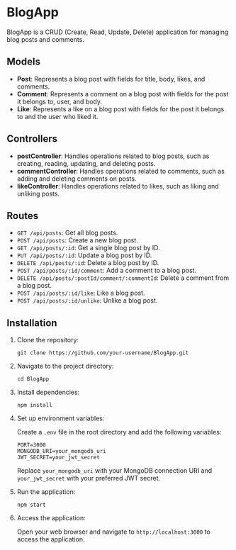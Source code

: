 # BlogApp

BlogApp is a CRUD (Create, Read, Update, Delete) application for managing blog posts and comments.

## Models

- **Post**: Represents a blog post with fields for title, body, likes, and comments.
- **Comment**: Represents a comment on a blog post with fields for the post it belongs to, user, and body.
- **Like**: Represents a like on a blog post with fields for the post it belongs to and the user who liked it.

## Controllers

- **postController**: Handles operations related to blog posts, such as creating, reading, updating, and deleting posts.
- **commentController**: Handles operations related to comments, such as adding and deleting comments on posts.
- **likeController**: Handles operations related to likes, such as liking and unliking posts.

## Routes

- `GET /api/posts`: Get all blog posts.
- `POST /api/posts`: Create a new blog post.
- `GET /api/posts/:id`: Get a single blog post by ID.
- `PUT /api/posts/:id`: Update a blog post by ID.
- `DELETE /api/posts/:id`: Delete a blog post by ID.
- `POST /api/posts/:id/comment`: Add a comment to a blog post.
- `DELETE /api/posts/:postId/comment/:commentId`: Delete a comment from a blog post.
- `POST /api/posts/:id/like`: Like a blog post.
- `POST /api/posts/:id/unlike`: Unlike a blog post.

## Installation

1. Clone the repository:

   ```
   git clone https://github.com/your-username/BlogApp.git
   ```

2. Navigate to the project directory:

   ```
   cd BlogApp
   ```

3. Install dependencies:

   ```
   npm install
   ```

4. Set up environment variables:

   Create a `.env` file in the root directory and add the following variables:

   ```
   PORT=3000
   MONGODB_URI=your_mongodb_uri
   JWT_SECRET=your_jwt_secret
   ```

   Replace `your_mongodb_uri` with your MongoDB connection URI and `your_jwt_secret` with your preferred JWT secret.

5. Run the application:

   ```
   npm start
   ```

6. Access the application:

   Open your web browser and navigate to `http://localhost:3000` to access the application.


